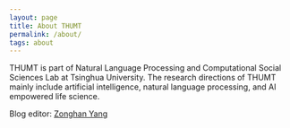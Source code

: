 ```yaml
---
layout: page
title: About THUMT
permalink: /about/
tags: about
---
```


THUMT is part of Natural Language Processing and Computational Social Sciences Lab at Tsinghua University. The research directions of THUMT mainly include artificial intelligence, natural language processing, and AI empowered life science.

Blog editor: [Zonghan Yang](https://minicheshire.github.io/)